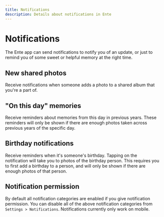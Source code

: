 ```yaml
---
title: Notifications
description: Details about notifications in Ente
---
```


# Notifications

The Ente app can send notifications to notify you of an update, or just to
remind you of some sweet or helpful memory at the right time.

## New shared photos

Receive notifications when someone adds a photo to a shared album that you're a
part of.

## "On this day" memories

Receive reminders about memories from this day in previous years. These
reminders will only be shown if there are enough photos taken across previous
years of the specific day.

## Birthday notifications

Receive reminders when it's someone's birthday. Tapping on the notification will
take you to photos of the birthday person. This requires you to first add a
birthday to a person, and will only be shown if there are enough photos of that
person.

## Notification permission

By default all notification categories are enabled if you give notification
permission. You can disable all of the above notification categories from
`Settings > Notifications`. Notifications currently only work on mobile.
